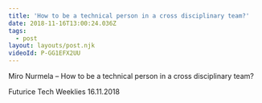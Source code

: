 ```yaml
---
title: 'How to be a technical person in a cross disciplinary team?'
date: 2018-11-16T13:00:24.036Z
tags:
  - post
layout: layouts/post.njk
videoId: P-GG1EFX2UU
---
```


Miro Nurmela – How to be a technical person in a cross disciplinary team?

Futurice Tech Weeklies 16.11.2018
